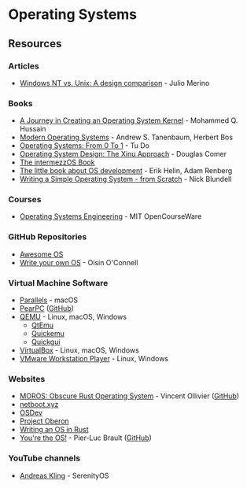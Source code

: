 # Operating Systems

## Resources

### Articles

* [Windows NT vs. Unix: A design comparison](https://blogsystem5.substack.com/p/windows-nt-vs-unix-design) - Julio Merino

### Books

* [A Journey in Creating an Operating System Kernel](https://539kernel.com/) - Mohammed Q. Hussain
* [Modern Operating Systems](https://csc-knu.github.io/sys-prog/books/Andrew%20S.%20Tanenbaum%20-%20Modern%20Operating%20Systems.pdf) - Andrew S. Tanenbaum, Herbert Bos
* [Operating Systems: From 0 To 1](https://github.com/tuhdo/os01) - Tu Do
* [Operating System Design: The Xinu Approach](https://www.amazon.co.uk/Operating-System-Design-Approach-Second-ebook/dp/B00UVB2YA2) - Douglas Comer
* [The intermezzOS Book](https://intermezzos.github.io/book/)
* [The little book about OS development](https://littleosbook.github.io/) - Erik Helin, Adam Renberg
* [Writing a Simple Operating System - from Scratch](https://www.cs.bham.ac.uk/\~exr/lectures/opsys/10\_11/lectures/os-dev.pdf) - Nick Blundell

### Courses

* [Operating Systems Engineering](https://ocw.mit.edu/courses/6-828-operating-system-engineering-fall-2012/) - MIT OpenCourseWare

### GitHub Repositories

* [Awesome OS](https://github.com/jubalh/awesome-os)
* [Write your own OS](https://github.com/o-oconnell/writeyourownos) - Oisin O'Connell

### Virtual Machine Software

* [Parallels](https://www.parallels.com/products/desktop/) - macOS
* [PearPC](https://pearpc.sourceforge.net/) ([GitHub](https://github.com/sebastianbiallas/pearpc))
* [QEMU](https://www.qemu.org/) - Linux, macOS, Windows
  * [QtEmu](https://gitlab.com/qtemu/gui)
  * [Quickemu](https://github.com/quickemu-project/quickemu)
  * [Quickgui](https://github.com/quickemu-project/quickgui)
* [VirtualBox](https://www.virtualbox.org/) - Linux, macOS, Windows
* [VMware Workstation Player](https://www.vmware.com/products/workstation-player.html.html) - Linux, Windows

### Websites

* [MOROS: Obscure Rust Operating System](https://moros.cc/) - Vincent Ollivier ([GitHub](https://github.com/vinc/moros))
* [netboot.xyz](https://netboot.xyz/)
* [OSDev](https://wiki.osdev.org/Main\_Page)
* [Project Oberon](https://www.projectoberon.com/)
* [Writing an OS in Rust](https://os.phil-opp.com/)
* [You're the OS!](https://plbrault.github.io/youre-the-os/) - Pier-Luc Brault ([GitHub](https://github.com/plbrault/youre-the-os))

### YouTube channels

* [Andreas Kling](https://www.youtube.com/c/AndreasKling/videos) - SerenityOS
